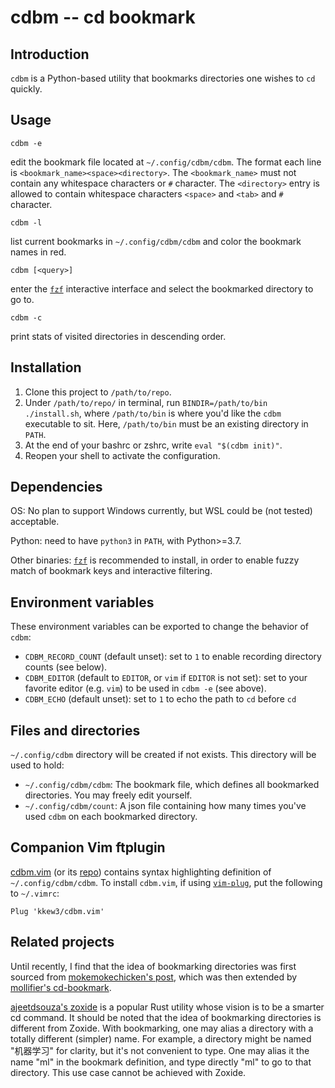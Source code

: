 # cdbm -- cd bookmark

## Introduction

`cdbm` is a Python-based utility that bookmarks directories one wishes to `cd` quickly.

## Usage


```
cdbm -e
```

edit the bookmark file located at `~/.config/cdbm/cdbm`.
The format each line is `<bookmark_name><space><directory>`.
The `<bookmark_name>` must not contain any whitespace characters or `#` character.
The `<directory>` entry is allowed to contain whitespace characters `<space>` and `<tab>` and `#` character.

```
cdbm -l
```

list current bookmarks in `~/.config/cdbm/cdbm` and color the bookmark names in red.


```
cdbm [<query>]
```

enter the [`fzf`](https://github.com/junegunn/fzf) interactive interface and select the bookmarked directory to go to.

```
cdbm -c
```

print stats of visited directories in descending order.


## Installation

1. Clone this project to `/path/to/repo`.
2. Under `/path/to/repo/` in terminal, run `BINDIR=/path/to/bin ./install.sh`, where `/path/to/bin` is where you'd like the `cdbm` executable to sit. Here, `/path/to/bin` must be an existing directory in `PATH`.
3. At the end of your bashrc or zshrc, write `eval "$(cdbm init)"`.
4. Reopen your shell to activate the configuration.

## Dependencies

OS: No plan to support Windows currently, but WSL could be (not tested) acceptable.

Python: need to have `python3` in `PATH`, with Python>=3.7.

Other binaries: [`fzf`](https://github.com/junegunn/fzf) is recommended to install, in order to enable fuzzy match of bookmark keys and interactive filtering.

## Environment variables

These environment variables can be exported to change the behavior of `cdbm`:

- `CDBM_RECORD_COUNT` (default unset): set to `1` to enable recording directory counts (see below).
- `CDBM_EDITOR` (default to `EDITOR`, or `vim` if `EDITOR` is not set): set to your favorite editor (e.g. `vim`) to be used in `cdbm -e` (see above).
- `CDBM_ECHO` (default unset): set to `1` to echo the path to `cd` before `cd`

## Files and directories

`~/.config/cdbm` directory will be created if not exists.
This directory will be used to hold:

- `~/.config/cdbm/cdbm`: The bookmark file, which defines all bookmarked directories. You may freely edit yourself.
- `~/.config/cdbm/count`: A json file containing how many times you've used `cdbm` on each bookmarked directory.

## Companion Vim ftplugin

[cdbm.vim](cdbm.vim) (or its [repo](https://github.com/kkew3/cdbm.vim)) contains syntax highlighting definition of `~/.config/cdbm/cdbm`.
To install `cdbm.vim`, if using [`vim-plug`](https://github.com/junegunn/vim-plug), put the following to `~/.vimrc`:

```vim
Plug 'kkew3/cdbm.vim'
```

## Related projects

Until recently, I find that the idea of bookmarking directories was first sourced from [mokemokechicken's post](https://qiita.com/mokemokechicken/items/69af0db3e2cd27c1c467), which was then extended by [mollifier's cd-bookmark](https://github.com/mollifier/cd-bookmark).

[ajeetdsouza's zoxide](https://github.com/ajeetdsouza/zoxide) is a popular Rust utility whose vision is to be a smarter cd command.
It should be noted that the idea of bookmarking directories is different from Zoxide.
With bookmarking, one may alias a directory with a totally different (simpler) name.
For example, a directory might be named "机器学习" for clarity, but it's not convenient to type.
One may alias it the name "ml" in the bookmark definition, and type directly "ml" to go to that directory.
This use case cannot be achieved with Zoxide.
